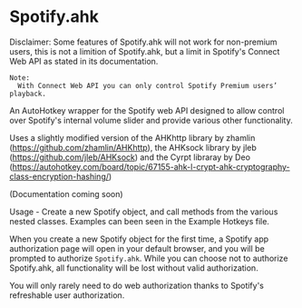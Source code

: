 # Spotify.ahk

Disclaimer: Some features of Spotify.ahk will not work for non-premium users, this is not a limition of Spotify.ahk, but a limit in Spotify's Connect Web API as stated in its documentation.
```
Note:
  With Connect Web API you can only control Spotify Premium users’ playback.
``` 

An AutoHotkey wrapper for the Spotify web API designed to allow control over Spotify's internal volume slider and provide various other functionality.

Uses a slightly modified version of the AHKhttp library by zhamlin (https://github.com/zhamlin/AHKhttp), the AHKsock library by jleb (https://github.com/jleb/AHKsock) and the Cyrpt libraray by Deo (https://autohotkey.com/board/topic/67155-ahk-l-crypt-ahk-cryptography-class-encryption-hashing/)

(Documentation coming soon)

Usage - 
Create a new Spotify object, and call methods from the various nested classes. Examples can been seen in the Example Hotkeys file.

When you create a new Spotify object for the first time, a Spotify app authorization page will open in your default browser, and you will be prompted to authorize `Spotify.ahk`.
While you can choose not to authorize Spotify.ahk, all functionality will be lost without valid authorization. 

You will only rarely need to do web authorization thanks to Spotify's refreshable user authorization.
